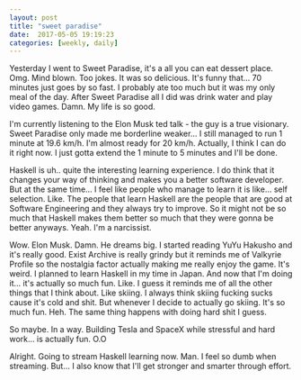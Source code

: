 ```yaml
---
layout: post
title: "sweet paradise"
date:  2017-05-05 19:19:23
categories: [weekly, daily]
---
```

Yesterday I went to Sweet Paradise, it's a all you can eat dessert place. Omg. Mind blown. Too jokes. It was so delicious. It's funny that... 70 minutes just goes by so fast. I probably ate too much but it was my only meal of the day. After Sweet Paradise all I did was drink water and play video games. Damn. My life is so good. 

I'm currently listening to the Elon Musk ted talk - the guy is a true visionary. Sweet Paradise only made me borderline weaker... I still managed to run 1 minute at 19.6 km/h. I'm almost ready for 20 km/h. Actually, I think I can do it right now. I just gotta extend the 1 minute to 5 minutes and I'll be done.

Haskell is uh.. quite the interesting learning experience. I do think that it changes your way of thinking and makes you a better software developer. But at the same time... I feel like people who manage to learn it is like... self selection. Like. The people that learn Haskell are the people that are good at Software Engineering and they always try to improve. So it might not be so much that Haskell makes them better so much that they were gonna be better anyways. Yeah. I'm a narcissist. 

Wow. Elon Musk. Damn. He dreams big. I started reading YuYu Hakusho and it's really good. Exist Archive is really grindy but it reminds me of Valkyrie Profile so the nostalgia factor actually making me really enjoy the game. It's weird. I planned to learn Haskell in my time in Japan. And now that I'm doing it... it's actually so much fun. Like. I guess it reminds me of all the other things that I think about. Like skiing. I always think skiing fucking sucks cause it's cold and shit. But whenever I decide to actually go skiing. It's so much fun. Heh. The same thing happens with doing hard shit I guess.

So maybe. In a way. Building Tesla and SpaceX while stressful and hard work... is actually fun. O.O

Alright. Going to stream Haskell learning now. Man. I feel so dumb when streaming. But... I also know that I'll get stronger and smarter through effort. 
